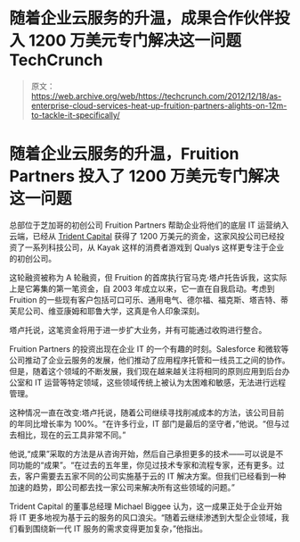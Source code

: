 # 随着企业云服务的升温，成果合作伙伴投入 1200 万美元专门解决这一问题 TechCrunch

> 原文：<https://web.archive.org/web/https://techcrunch.com/2012/12/18/as-enterprise-cloud-services-heat-up-fruition-partners-alights-on-12m-to-tackle-it-specifically/>

# 随着企业云服务的升温，Fruition Partners 投入了 1200 万美元专门解决这一问题

总部位于芝加哥的初创公司 Fruition Partners 帮助企业将他们的底层 IT 运营纳入云端，已经从 [Trident Capital](https://web.archive.org/web/20221004115611/http://www.tridentcap.com/) 获得了 1200 万美元的资金，这家风投公司已经投资了一系列科技公司，从 Kayak 这样的消费者游戏到 Qualys 这样更专注于企业的初创公司。

这轮融资被称为 A 轮融资，但 Fruition 的首席执行官马克·塔卢托告诉我，这实际上是它筹集的第一笔资金，自 2003 年成立以来，它一直在自我启动。考虑到 Fruition 的一些现有客户包括可口可乐、通用电气、德尔福、福克斯、塔吉特、蒂芙尼公司、维亚康姆和耶鲁大学，这真是令人印象深刻。

塔卢托说，这笔资金将用于进一步扩大业务，并有可能通过收购进行整合。

Fruition Partners 的投资出现在企业 IT 的一个有趣的时刻。Salesforce 和微软等公司推动了企业云服务的发展，他们推动了应用程序托管和一线员工之间的协作。但是，随着这个领域的不断发展，我们现在越来越关注将相同的原则应用到后台办公室和 IT 运营等特定领域，这些领域传统上被认为太困难和敏感，无法进行远程管理。

这种情况一直在改变:塔卢托说，随着公司继续寻找削减成本的方法，该公司目前的年同比增长率为 100%。“在许多行业，IT 部门是最后的坚守者，”他说。“但与过去相比，现在的云工具非常不同。”

他说,“成果”采取的方法是从咨询开始，然后自己承担更多的技术——可以说是不同功能的“成果”。“在过去的五年里，你见过技术专家和流程专家，还有更多。过去，客户需要去五家不同的公司实施基于云的 IT 解决方案。但我们已经看到一种加速的趋势，即公司都去找一家公司来解决所有这些领域的问题。”

Trident Capital 的董事总经理 Michael Biggee 认为，这一成果正处于企业开始将 IT 更多地视为基于云的服务的风口浪尖。“随着云继续渗透到大型企业领域，我们看到围绕新一代 IT 服务的需求变得更加复杂，”他指出。